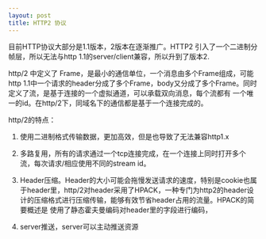 ```yaml
---
layout: post
title: HTTP2 协议
---
```


目前HTTP协议大部分是1.1版本，2版本在逐渐推广。HTTP2 引入了一个二进制分帧层，所以无法与http 1.1的server/client兼容，所以升到了版本2.

http/2 中定义了 Frame，是最小的通信单位，一个消息由多个Frame组成，可能http 1.1中一个请求的header分成了多个Frame，body又分成了多个Frame。同时定义了流，是基于连接的一个虚拟通道，可以承载双向消息，每个流都有
一个唯一的id。在http/2下，同域名下的通信都是基于一个连接完成的。

http/2的特点：

1. 使用二进制格式传输数据，更加高效，但是也导致了无法兼容http1.x

2. 多路复用，所有的请求通过一个tcp连接完成，在一个连接上同时打开多个流，每次请求/相应使用不同的stream id。

3. Header压缩。Header的大小可能会拖慢发送请求的速度，特别是cookie也属于header里，http/2对header采用了HPACK，一种专门为http2的header设计的压缩格式进行压缩传输，能够有效节省header占用的流量。HPACK的简要概述是 使用了静态霍夫曼编码对header里的字段进行编码，

4. server推送，server可以主动推送资源